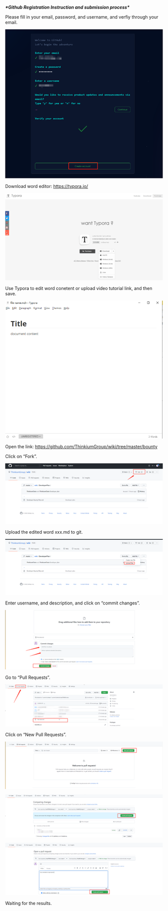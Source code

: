***\*Github Registration Instruction and submission process\****

 

Please fill in your email, password, and username, and verfiy through your email. 

![](https://github.com/AilsaKK/Tutorial-pictures/blob/main/%E5%9B%BE%E7%89%87-zh/A1.png?raw=true) 

 

Download word editor: https://typora.io/

![](https://github.com/AilsaKK/Tutorial-pictures/blob/main/%E5%9B%BE%E7%89%87-zh/A2.png?raw=true) 

 

Use Typora to edit word conetent or upload video tutorial link, and then save. 

![](https://github.com/AilsaKK/Tutorial-pictures/blob/main/%E5%9B%BE%E7%89%87-zh/A3.png?raw=true) 

 

Open the link: https://github.com/ThinkiumGroup/wiki/tree/master/bounty

Click on “Fork”. 

![](https://github.com/AilsaKK/Tutorial-pictures/blob/main/%E5%9B%BE%E7%89%87-zh/A4.png?raw=true) 

 

Upload the edited word xxx.md to git. 

![](https://github.com/AilsaKK/Tutorial-pictures/blob/main/%E5%9B%BE%E7%89%87-zh/A5.png?raw=true) 



Enter username, and description, and click on “commit changes”. 

![](https://github.com/AilsaKK/Tutorial-pictures/blob/main/%E5%9B%BE%E7%89%87-zh/A6.png?raw=true) 

 

Go to “Pull Requests”. 

![](https://github.com/AilsaKK/Tutorial-pictures/blob/main/%E5%9B%BE%E7%89%87-zh/A7.png?raw=true) 

 

Click on “New Pull Requests”. 

![](https://github.com/AilsaKK/Tutorial-pictures/blob/main/%E5%9B%BE%E7%89%87-zh/A8.png?raw=true) 

![](https://github.com/AilsaKK/Tutorial-pictures/blob/main/%E5%9B%BE%E7%89%87-zh/A9.png?raw=true) 

 

![](https://github.com/AilsaKK/Tutorial-pictures/blob/main/%E5%9B%BE%E7%89%87-zh/A10.png?raw=true) 

 Waiting for the results. 